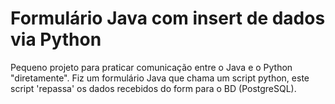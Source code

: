 # Formulário Java com insert de dados via Python
Pequeno projeto para praticar comunicação entre o Java e o Python "diretamente". Fiz um formulário Java que chama um script python, este script 'repassa' os dados recebidos do form para o BD (PostgreSQL).
